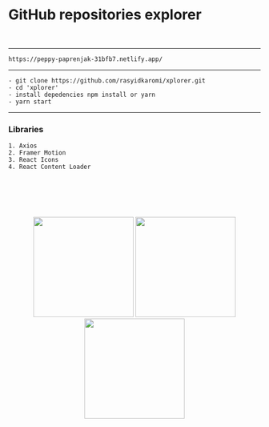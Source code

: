 # GitHub repositories explorer

<div>
  <br>
</div>

------------------------------------------------------------

```
https://peppy-paprenjak-31bfb7.netlify.app/
```


------------------------------------------------------------

```
- git clone https://github.com/rasyidkaromi/xplorer.git
- cd 'xplorer'
- install depedencies npm install or yarn
- yarn start 
```

------------------------------------------------------------


### Libraries
```
1. Axios
2. Framer Motion
3. React Icons
4. React Content Loader
```

  <div>
  <br>
 </div>

<br><br>
  <div align="center" >
<img  src="https://i.ibb.co/XkGshQ0/peppy-paprenjak-31bfb7-netlify-app-1.png"  width="200px"  />
<img  src="https://i.ibb.co/c8MmnWm/peppy-paprenjak-31bfb7-netlify-app.png"  width="200px"  />
<img  src="https://i.ibb.co/dbnHX44/peppy-paprenjak-31bfb7-netlify-app-2.png"  width="200px"  />

</div>
